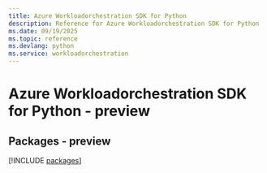 ```yaml
---
title: Azure Workloadorchestration SDK for Python
description: Reference for Azure Workloadorchestration SDK for Python
ms.date: 09/19/2025
ms.topic: reference
ms.devlang: python
ms.service: workloadorchestration
---
```

# Azure Workloadorchestration SDK for Python - preview
## Packages - preview
[!INCLUDE [packages](workloadorchestration-index.md)]